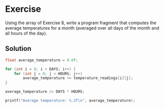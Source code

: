 # Exercise

Using the array of Exercise 8, write a program fragment that computes the
average temperatures for a month (averaged over all days of the month and all
hours of the day).

## Solution

```c
float average_temperature = 0.0f;

for (int i = 0; i < DAYS; i++) {
    for (int j = 0; j < HOURS; j++)
        average_temperature += temperature_readings[i][j];
}

average_temperature /= DAYS * HOURS;

printf("Average temperature: %.2f\n", average_temperature);
```
